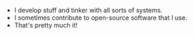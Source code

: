 - I develop stuff and tinker with all sorts of systems.
- I sometimes contribute to open-source software that I use.
- That's pretty much it!
